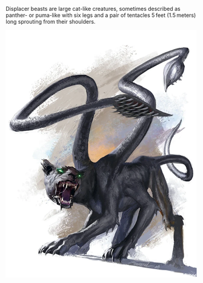 Displacer beasts are large cat-like creatures, sometimes described as panther- or puma-like with six legs and a pair of tentacles 5 feet (1.5 meters) long sprouting from their shoulders.

![](content/images/Displacer_Beast_MM_4e.png)